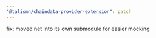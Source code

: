 ```yaml
---
"@talismn/chaindata-provider-extension": patch
---
```


fix: moved net into its own submodule for easier mocking
